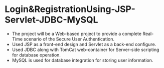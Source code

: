 # Login&RegistrationUsing-JSP-Servlet-JDBC-MySQL
- The project will be a Web-based project to provide a complete Real-Time scenario of the Secure User Authentication.
- Used JSP as a front-end design and Servlet as a back-end configure.
- Used JDBC along with TomCat web-container for Server-side scripting for database operation.
- MySQL is used for database integration for storing user information.
